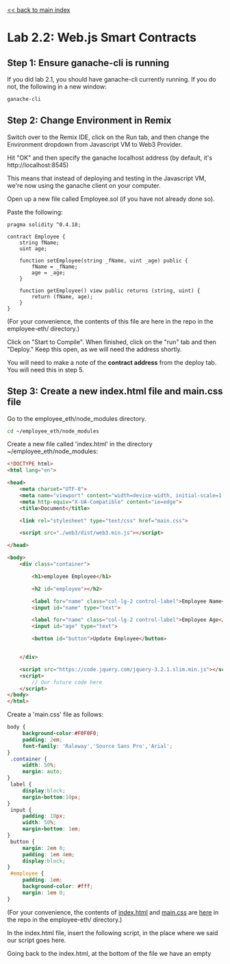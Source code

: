 [<< back to main index](../README.md)

Lab 2.2: Web.js Smart Contracts
===============================

## Step 1: Ensure ganache-cli is running

If you did lab 2.1, you should have ganache-cli currently running. If you do not, the following in a new window:

```bash
ganache-cli
```

## Step 2: Change Environment in Remix

Switch over to the Remix IDE, click on the Run tab, and then change the Environment dropdown from Javascript VM to Web3 Provider.

Hit "OK" and then specify the ganache localhost address (by default, it's http://localhost:8545)

This means that instead of deploying and testing in the Javascript VM, we're now using the ganache client on your computer.

Open up a new file called Employee.sol (if you have not already done so).

Paste the following:

```solidity
pragma solidity ^0.4.18;

contract Employee {
    string fName;
    uint age;

    function setEmployee(string _fName, uint _age) public {
        fName = _fName;
        age = _age;
    }

    function getEmployee() view public returns (string, uint) {
        return (fName, age);
    }
}
```

(For your convenience, the contents of this file are here in the repo in the employee-eth/ directory.)

Click on "Start to Compile".  When finished, click on the "run" tab and
then "Deploy."  Keep this open, as we will need the address shortly.

You will need to make a note of the **contract address** from the deploy tab. You will need this in step 5. 

## Step 3: Create a new index.html file and main.css file

Go to the employee_eth/node_modules directory.

```bash
cd ~/employee_eth/node_modules
```

Create a new file called 'index.html' in the directory ~/employee_eth/node_modules:

```html
<!DOCTYPE html>
<html lang="en">

<head>
    <meta charset="UTF-8">
    <meta name="viewport" content="width=device-width, initial-scale=1.0">
    <meta http-equiv="X-UA-Compatible" content="ie=edge">
    <title>Document</title>

    <link rel="stylesheet" type="text/css" href="main.css">

    <script src="./web3/dist/web3.min.js"></script>

</head>

<body>
    <div class="container">

        <h1>employee Employee</h1>

        <h2 id="employee"></h2>

        <label for="name" class="col-lg-2 control-label">Employee Name</label>
        <input id="name" type="text">

        <label for="name" class="col-lg-2 control-label">Employee Age</label>
        <input id="age" type="text">

        <button id="button">Update Employee</button>


    </div>

    <script src="https://code.jquery.com/jquery-3.2.1.slim.min.js"></script>
    <script>
        // Our future code here
    </script>
</body>
</html>
```

Create a 'main.css' file as follows:

```css
body {
     background-color:#F0F0F0;
     padding: 2em;
     font-family: 'Raleway','Source Sans Pro','Arial';
}
 .container {
     width: 50%;
     margin: auto;
}
 label {
     display:block;
     margin-bottom:10px;
}
 input {
     padding: 10px;
     width: 50%;
     margin-bottom: 1em;
}
 button {
     margin: 2em 0;
     padding: 1em 4em;
     display:block;
}
 #employee {
     padding: 1em;
     background-color: #fff;
     margin: 1em 0;
}

```
(For your convenience, the contents of [index.html](./employee_eth/index.html) and [main.css](./employee_eth/main.css) are [here](./employee_eth) in the repo in the employee-eth/ directory.)


In the index.html file, insert the following script, in the place where we said our script goes here.

Going back to the index.html, at the bottom of the file we have an empty <script> tag. This is where we will write the necessary code to work with our smart contract.
In the head tags in index.html, we're already importing the Web3.js library, so now, let's update our code and use it to connect to our ganache client:


```javascript
if (typeof web3 !== 'undefined') {
  web3 = new Web3(web3.currentProvider);
} else {
  // set the provider you want from Web3.providers
  web3 = new Web3(new Web3.providers.HttpProvider("http://localhost:8545"));
}
```

Test to make sure the index.html shows properly.

It's saying that if web3 is not undefined, then we'll use that as our provider. If it's undefined (else), we can manually specify the provider ourselves.

You may be wondering, how would web3 be defined? Well, if you're using the Chrome extension MetaMask(which we will use later in this course) or an Ethereum browser like Mist, the provider is automatically injected.  In other words, MetaMask and Mist use Web3 to connect to the blockchain.


## Step 4: Compose a new script

Next, we have to specify a default ethereum account to use through the web3.eth.defaultAccount method:

Add the following:

```javascript
if (typeof web3 !== 'undefined') {
    web3 = new Web3(web3.currentProvider);
} else {
    // Set the provider you want from the Web3 providers
    web3 = new Web3(new Web3.providers.HttpProvider("http://localhost:8545"));
}
// We are adding this additional line ehre
web3.eth.defaultAccount = web3.eth.accounts[0];
// add this here and make sure to paste in the ABI in Quotes

var employeeContract = web3.eth.contract('PASTE ABI HERE');
```

Remember when we ran the ganache-cli console command? It provided us with 10
accounts. We're simply choosing the first account here to use.
Next, we need to use the web3.eth.contract () method to initialize (or create) the
contract on an address. It accepts one parameter, which is referred to as the ABI
(Application Binary Interface).

This ABI allows you to call functions and receive data from your smart contract.

Go back to Remix and click on the Compile tab, then click on Details. Scroll down until you
see the interface - ABI section and click the copy icon.

Make an note of this ABI for the next step.

It will look something like this:

```javascript
[ { "constant": true, "inputs": [], "name": "getEmployee", "outputs": [ { "name": "", "type": "string" }, { "name": "", "type": "uint256" } ], "payable": false, "stateMutability": "view", "type": "function" }, { "constant": false, "inputs": [ { "name": "_fName", "type": "string" }, { "name": "_age", "type": "uint256" } ], "name": "setEmployee", "outputs": [], "payable": false, "stateMutability": "nonpayable", "type": "function" } ]
```

## Step 5: Add new lines to the index.html

Add these lines to your index.html script code you created before.

```javascript
if (typeof web3 !== 'undefined') {
    web3 = new Web3(web3.currentProvider);
} else {
    // Set the provider you want from the Web3 providers
    web3 = new Web3(new Web3.providers.HttpProvider("http://localhost:8545"));
}
// We are adding this additional line here
web3.eth.defaultAccount = web3.eth.accounts[0];
// add this here and make sure to paste in the ABI in Quotes
var employeeContract  = web3.eth.contract('YOUR ABI HERE');
var employee = employeeContract.at('Paste Contract Address Here');
console.log(employee);
```

You will need to cut and paste two **VERY IMPORTANT** items:
1. The ABI you got from the previous step (Step 4).
2. The Contract address you got from REMIX IDE Run tab in step 2.

## Step 6: Run the html in the browser

Great. Let's save this, and then (in Sublime Text or Visual Studio Code) you can right-click or double click on the index.html and Reveal in a browser. Double click the index.html to run it in the browser.

CTRL-SHIFT-I (i) will show the debug console console. You will see something similar to the following:

Notice our two functions: getEmployee and setEmployee

Use the javascript console window within the inspector.  

**Note that the form does not work yet, but you are able to reach the blockchain from the browser. You will  be able to connect to the blockchain from the form later.**

You should see something like this:

```console
> employee.setTitle('Foo', 44) // Hit Enter
"0x894..." // This is the response address
> employee.getTitle()
(2) ["Foo",e] An array containing our data

```


## Step 7: Let's use Jquery 

But let's use jQuery to make these calls for us based on our form (this ties the gui components to the blockchain):
Add the following to our script:

```javascript
if (typeof web3 !== 'undefined') {
    web3 = new Web3(web3.currentProvider);
} else {
    // Set the provider you want from the Web3 providers
    web3 = new Web3(new Web3.providers.HttpProvider("http://localhost:8545"));
}
// We are adding this additional line here
web3.eth.defaultAccount = web3.eth.accounts[0];
// add this here and make sure to paste in the ABI in Quotes

var employeeContract = web3.eth.contract('PASTE ABI HERE');
employee.getTitle(function(error, result) {
    if (!error) {
        $("#title").html(result[0] + '(' + result[1] + ' desc)');
        console.log(result);
    } else console.error(error);
});

$("#button").click(function() {
    employee.setTitle($("#title").val(), $("#desc").val());
});
```

We're simply calling .getPublic and passing the error and result through a callback
function. If the error isn't present, we set the html of an h2 element with the id of
#title to the returned result array (0 = the name, 1 = the age).

Next, on click, we call .setPublic to the title and description values from the
input fields in the form.

Save it, refresh and see the change!

## Lab Challenge
Create a UI for Smart Contracts that interact with W3.js Also, enable all the modules for node.js

## Summary

We have successfully programmed, compiled, deployed and executedsmart contracts on the Ethereum Blockchain using Web3.Js as the development framework. Even though the overall work-flow is similar to that of Remix; you have to use the node console and Web3.Js to interface with the Blockchain on ganache- cli.
Next up, we explore smart contract events with Web3.Js.
